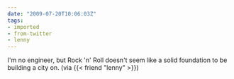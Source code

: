 ```yaml
---
date: "2009-07-20T10:06:03Z"
tags:
- imported
- from-twitter
- lenny
---
```

I'm no engineer, but Rock 'n' Roll doesn't seem like a solid foundation to be building a city on. \(via {{< friend "lenny" >}})
